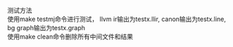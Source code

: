 测试方法<br>
使用make testmj命令进行测试， llvm ir输出为testx.llir, canon输出为testx.line, bg graph输出为testx.graph<br>
使用make clean命令删除所有中间文件和结果<br>